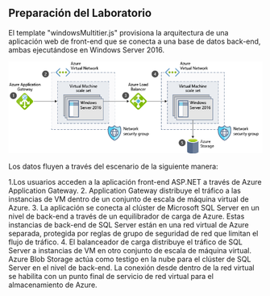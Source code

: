 ## Preparación del Laboratorio


El template "windowsMultitier.js" provisiona la arquitectura de una aplicación web de front-end que se conecta a una base de datos back-end, ambas ejecutándose en Windows Server 2016.

![Arquitectura](https://github.com/daveRendon/net-university/blob/master/monitoreo-servidores-y-aplicaciones/Labs/Monitoreo-servidores/architecture-multitier-app.png)



Los datos fluyen a través del escenario de la siguiente manera:

1.Los usuarios acceden a la aplicación front-end ASP.NET a través de Azure Application Gateway.
2. Application Gateway distribuye el tráfico a las instancias de VM dentro de un conjunto de escala de máquina virtual de Azure.
3. La aplicación se conecta al clúster de Microsoft SQL Server en un nivel de back-end a través de un equilibrador de carga de Azure. Estas instancias de back-end de SQL Server están en una red virtual de Azure separada, protegida por reglas de grupo de seguridad de red que limitan el flujo de tráfico.
4. El balanceador de carga distribuye el tráfico de SQL Server a instancias de VM en otro conjunto de escala de máquina virtual.
Azure Blob Storage actúa como testigo en la nube para el clúster de SQL Server en el nivel de back-end. La conexión desde dentro de la red virtual se habilita con un punto final de servicio de red virtual para el almacenamiento de Azure.
